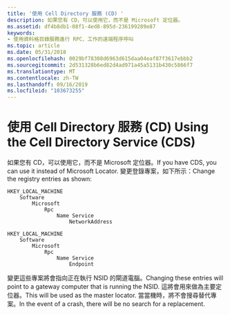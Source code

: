 ```yaml
---
title: '使用 Cell Directory 服務 (CD) '
description: 如果您有 CD，可以使用它，而不是 Microsoft 定位器。
ms.assetid: df4b8db1-08f1-4ed8-895d-236199289e87
keywords:
- 使用資料格目錄服務進行 RPC、工作的遠端程序呼叫
ms.topic: article
ms.date: 05/31/2018
ms.openlocfilehash: 0029bf78308d6963d615daa04eaf87f3617ebbb2
ms.sourcegitcommit: 2d531328b6ed82d4ad971a45a5131b430c5866f7
ms.translationtype: MT
ms.contentlocale: zh-TW
ms.lasthandoff: 09/16/2019
ms.locfileid: "103673255"
---
```

# <a name="using-the-cell-directory-service-cds"></a><span data-ttu-id="cfc2f-104">使用 Cell Directory 服務 (CD) </span><span class="sxs-lookup"><span data-stu-id="cfc2f-104">Using the Cell Directory Service (CDS)</span></span>

<span data-ttu-id="cfc2f-105">如果您有 CD，可以使用它，而不是 Microsoft 定位器。</span><span class="sxs-lookup"><span data-stu-id="cfc2f-105">If you have CDS, you can use it instead of Microsoft Locator.</span></span> <span data-ttu-id="cfc2f-106">變更登錄專案，如下所示：</span><span class="sxs-lookup"><span data-stu-id="cfc2f-106">Change the registry entries as shown:</span></span>

``` syntax
HKEY_LOCAL_MACHINE
    Software
        Microsoft
            Rpc
                Name Service
                    NetworkAddress
 
HKEY_LOCAL_MACHINE
    Software
        Microsoft
            Rpc
                Name Service
                    Endpoint
```

<span data-ttu-id="cfc2f-107">變更這些專案將會指向正在執行 NSID 的閘道電腦。</span><span class="sxs-lookup"><span data-stu-id="cfc2f-107">Changing these entries will point to a gateway computer that is running the NSID.</span></span> <span data-ttu-id="cfc2f-108">這將會用來做為主要定位器。</span><span class="sxs-lookup"><span data-stu-id="cfc2f-108">This will be used as the master locator.</span></span> <span data-ttu-id="cfc2f-109">當當機時，將不會搜尋替代專案。</span><span class="sxs-lookup"><span data-stu-id="cfc2f-109">In the event of a crash, there will be no search for a replacement.</span></span>

 

 




